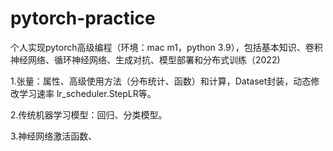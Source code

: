 # pytorch-practice

个人实现pytorch高级编程（环境：mac m1，python 3.9），包括基本知识、卷积神经网络、循环神经网络、生成对抗、模型部署和分布式训练（2022)

1.张量：属性、高级使用方法（分布统计、函数）和计算，Dataset封装，动态修改学习速率 lr_scheduler.StepLR等。

2.传统机器学习模型：回归、分类模型。

3.神经网络激活函数、

